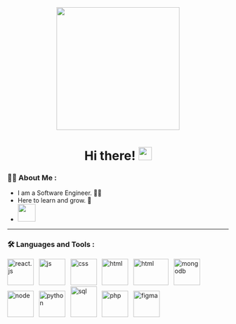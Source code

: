 <div id="header" align="center">
  <img src="https://media.giphy.com/media/jdPMeyv9rn0hZHh8n9/giphy.gif" width="280"/>
   <h1>
  Hi there!
  <img src="https://media.giphy.com/media/hvRJCLFzcasrR4ia7z/giphy.gif" width="30px"/> 
  </h1>
</div>

### :man_technologist: About Me :
- I am a Software Engineer. :technologist:
- Here to learn and grow. :seedling:
- <img src="https://media.giphy.com/media/WUlplcMpOCEmTGBtBW/giphy.gif" width="40" /> 

 ---
 
### :hammer_and_wrench: Languages and Tools :
<div>
  <img src="https://media.giphy.com/media/eNAsjO55tPbgaor7ma/giphy.gif" alt="react.js" width="60" height="60" />&nbsp;&nbsp;
  <img src="https://media.giphy.com/media/ln7z2eWriiQAllfVcn/giphy.gif" alt="js" width="60" height="60" />&nbsp;&nbsp;
  <img src="https://media.giphy.com/media/CEHtFH3rJ6xdhBUKIT/giphy.gif" alt="css" width="60" height="60" />&nbsp;&nbsp;
  <img src="https://media.giphy.com/media/lRNinuXDDLgR7Oe8LY/giphy.gif" alt="html" width="60" height="60" />&nbsp;&nbsp;
  <img src="https://media.giphy.com/media/KGQCBekFKkvLjlcC2g/giphy.gif" alt="html" width="80" height="60" />&nbsp;&nbsp;
  <img src="https://media.giphy.com/media/kdFc8fubgS31b8DsVu/giphy.gif" alt="mongodb" width="60" height="60" />&nbsp;&nbsp;
  <img src="https://media.giphy.com/media/LMt9638dO8dftAjtco/giphy.gif" alt="node" width="60" height="60" />&nbsp;&nbsp;
  <img src="https://media.giphy.com/media/ztl9x7JlhSlU4MWD6h/giphy.gif" alt="python" width="60" height="60" />&nbsp;&nbsp;
  <img src="https://media.giphy.com/media/EK5nB6wQKKN86j7GWx/giphy.gif" alt="sql" width="60" height="70" />&nbsp;&nbsp;
  <img src="https://media.giphy.com/media/JqDcpPX8vWahUny0pE/giphy.gif" alt="php" width="60" height="60" />&nbsp;&nbsp;
  <img src="https://media.giphy.com/media/RJ1wEmSFDiOG6uys9r/giphy.gif" alt="figma" width="60" height="60" />&nbsp;&nbsp;
</div>

<!--

---

### 🧮: My Stats :
[![GitHub Streak](http://github-readme-streak-stats.herokuapp.com?user=Sreenidhi-p-s&theme=dark&background=000000)](https://git.io/streak-stats)

-->

